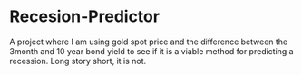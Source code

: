 # Recesion-Predictor
A project where I am using gold spot price and the difference between the 3month and 10 year bond yield to see if it is a viable method for predicting a recession. Long story short, it is not.

